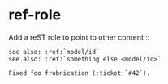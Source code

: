 # ref-role

Add a reST role to point to other content ::

    see also: :ref:`model/id`
    see also: :ref:`something else <model/id>`

    Fixed foo frobnication (:ticket:`#42`).
